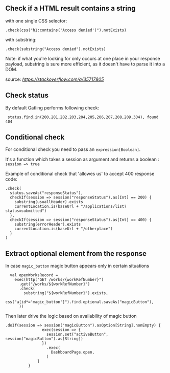 ## Check if a HTML result contains a string

with one single CSS selector:

```.check(css("h1:contains('Access denied')").notExists)```

with substring:

```.check(substring("Access denied").notExists)```

Note: if what you're looking for only occurs at one place in your response payload, substring is sure more efficient, as it doesn't have to parse it into a DOM.

source: _https://stackoverflow.com/a/35717805_

## Check status
By default Gatling performs following check:

``` status.find.in(200,201,202,203,204,205,206,207,208,209,304), found 404```


## Conditional check

For conditional check you need to pass an `expression[Boolean]`.

It's a function which takes a session as argument and returns a boolean : `session => true`

Example of conditional check that 'allowes us' to accept 400 response code:

```
.check(
  status.saveAs("responseStatus"),
  checkIf(session => session("responseStatus").as[Int] == 200) {
    substring(usuallHeader).exists
    currentLocation.is(baseUrl + "/applications/list?status=submitted")
  },
  checkIf(session => session("responseStatus").as[Int] == 400) {
    substring(errorHeader).exists
    currentLocation.is(baseUrl + "/otherplace")
  }
)
```

## Extract optional element from the response

In case `magic_button` magic button appears only in certain situations 

```
  val openWorksRecord =
    exec(http("GET /works/{workRefNumber}")
      .get("/works/${workRefNumber}")
      .check(
        substring("${workRefNumber}").exists,
        css("a[id*='magic_button']").find.optional.saveAs("magicButton"),
      ))
```

Then later drive the logic based on availability of magic button


```
.doIf(session => session("magicButton").asOption[String].nonEmpty) {
                exec(session => {
                  session.set("activeButton", session("magicButton").as[String])
                })
                  .exec(
                    DashboardPage.open,
                  )
              }
          }
```
